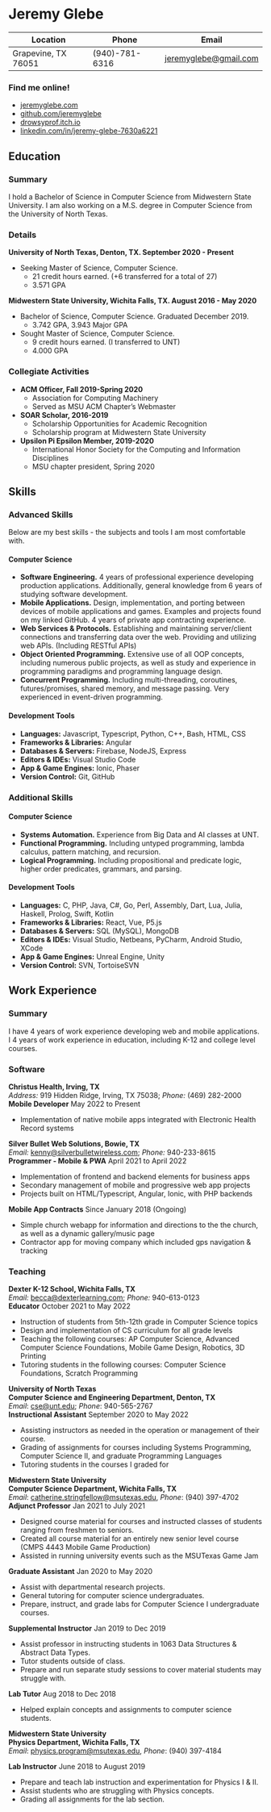 # Jeremy Glebe

| **Location**            | **Phone**      | **Email**             |
| ----------------------- | -------------- | --------------------- |
| Grapevine, TX 76051     | (940)-781-6316 | jeremyglebe@gmail.com |

### Find me online!
- [jeremyglebe.com](https://jeremyglebe.com/)
- [github.com/jeremyglebe](https://github.com/jeremyglebe)
- [drowsyprof.itch.io](https://drowsyprof.itch.io/)
- [linkedin.com/in/jeremy-glebe-7630a6221](https://www.linkedin.com/in/jeremy-glebe-7630a6221)

## Education
### Summary
I hold a Bachelor of Science in Computer Science from Midwestern State University. I am also working on a M.S. degree in Computer Science from the University of North Texas.

### Details
**University of North Texas, Denton, TX. September 2020 - Present**
- Seeking Master of Science, Computer Science.
  - 21 credit hours earned. (+6 transferred for a total of 27)
  - 3.571 GPA

**Midwestern State University, Wichita Falls, TX. August 2016 - May 2020**
- Bachelor of Science, Computer Science. Graduated December 2019.
  - 3.742 GPA, 3.943 Major GPA
- Sought Master of Science, Computer Science.
  - 9 credit hours earned. (I transferred to UNT)
  - 4.000 GPA


### Collegiate Activities
- **ACM Officer, Fall 2019-Spring 2020**
  - Association for Computing Machinery
  - Served as MSU ACM Chapter’s Webmaster
- **SOAR Scholar, 2016-2019**
  - Scholarship Opportunities for Academic Recognition
  - Scholarship program at Midwestern State University
- **Upsilon Pi Epsilon Member, 2019-2020**
  - International Honor Society for the Computing and Information Disciplines
  - MSU chapter president, Spring 2020

## Skills
### Advanced Skills
Below are my best skills - the subjects and tools I am most comfortable with.
#### Computer Science
- **Software Engineering.** 4 years of professional experience developing production applications. Additionally, general knowledge from 6 years of studying software development.
- **Mobile Applications.** Design, implementation, and porting between devices of mobile applications and games. Examples and projects found on my linked GitHub. 4 years of private app contracting experience.
- **Web Services & Protocols.** Establishing and maintaining server/client connections and transferring data over the web. Providing and utilizing web APIs. (Including RESTful APIs)
- **Object Oriented Programming.** Extensive use of all OOP concepts, including
numerous public projects, as well as study and experience in programming paradigms and programming language design.
- **Concurrent Programming.** Including multi-threading, coroutines, futures/promises, shared memory, and message passing. Very experienced in event-driven programming.

#### Development Tools
- **Languages:** Javascript, Typescript, Python, C++, Bash, HTML, CSS
- **Frameworks & Libraries:** Angular
- **Databases & Servers:** Firebase, NodeJS, Express
- **Editors & IDEs:** Visual Studio Code
- **App & Game Engines:** Ionic, Phaser
- **Version Control:** Git, GitHub

### Additional Skills
#### Computer Science
- **Systems Automation.** Experience from Big Data and AI classes at UNT.
- **Functional Programming.** Including untyped programming, lambda calculus, pattern matching, and recursion.
- **Logical Programming.** Including propositional and predicate logic, higher order predicates, grammars, and parsing.

#### Development Tools
- **Languages:** C, PHP, Java, C#, Go, Perl, Assembly, Dart, Lua, Julia, Haskell, Prolog, Swift, Kotlin
- **Frameworks & Libraries:** React, Vue, P5.js
- **Databases & Servers:** SQL (MySQL), MongoDB
- **Editors & IDEs:** Visual Studio, Netbeans, PyCharm, Android Studio, XCode 
- **App & Game Engines:** Unreal Engine, Unity
- **Version Control:** SVN, TortoiseSVN

## Work Experience
### Summary
I have 4 years of work experience developing web and mobile applications. I 4 years of work experience in education, including K-12 and college level courses.

### Software

**Christus Health, Irving, TX**<br>
*Address:* 919 Hidden Ridge, Irving, TX 75038; *Phone:* (469) 282-2000<br>
**Mobile Developer** May 2022 to Present
- Implementation of native mobile apps integrated with Electronic Health Record systems

**Silver Bullet Web Solutions, Bowie, TX**<br>
*Email:* kenny@silverbulletwireless.com; *Phone:* 940-233-8615<br>
**Programmer - Mobile & PWA** April 2021 to April 2022
- Implementation of frontend and backend elements for business apps
- Secondary management of mobile and progressive web app projects
- Projects built on HTML/Typescript, Angular, Ionic, with PHP backends

**Mobile App Contracts**
Since January 2018 (Ongoing)
- Simple church webapp for information and directions to the the church, as well as a dynamic gallery/music page
- Contractor app for moving company which included gps navigation & tracking

### Teaching

**Dexter K-12 School, Wichita Falls, TX**<br>
*Email:* becca@dexterlearning.com; *Phone:* 940-613-0123<br>
**Educator** October 2021 to May 2022
- Instruction of students from 5th-12th grade in Computer Science topics
- Design and implementation of CS curriculum for all grade levels
- Teaching the following courses: AP Computer Science, Advanced Computer Science Foundations, Mobile Game Design, Robotics, 3D Printing
- Tutoring students in the following courses: Computer Science Foundations, Scratch Programming

**University of North Texas**<br>
**Computer Science and Engineering Department, Denton, TX**<br>
*Email*: cse@unt.edu; *Phone*: 940-565-2767<br>
**Instructional Assistant** September 2020 to May 2022
- Assisting instructors as needed in the operation or management of their course.
- Grading of assignments for courses including Systems Programming, Computer
Science II, and graduate Programming Languages
- Tutoring students in the courses I graded for

**Midwestern State University**<br>
**Computer Science Department, Wichita Falls, TX**<br>
*Email*: catherine.stringfellow@msutexas.edu, *Phone*: (940) 397-4702<br>
**Adjunct Professor** Jan 2021 to July 2021
- Designed course material for courses and instructed classes of students ranging from
freshmen to seniors.
- Created all course material for an entirely new senior level course (CMPS 4443 Mobile
Game Production)
- Assisted in running university events such as the MSUTexas Game Jam

**Graduate Assistant** Jan 2020 to May 2020
- Assist with departmental research projects.
- General tutoring for computer science undergraduates.
- Prepare, instruct, and grade labs for Computer Science I undergraduate courses.

**Supplemental Instructor** Jan 2019 to Dec 2019
- Assist professor in instructing students in 1063 Data Structures & Abstract Data Types.
- Tutor students outside of class.
- Prepare and run separate study sessions to cover material students may struggle with.

**Lab Tutor** Aug 2018 to Dec 2018
- Helped explain concepts and assignments to computer science students.

**Midwestern State University**<br>
**Physics Department, Wichita Falls, TX**<br>
*Email*: physics.program@msutexas.edu, *Phone*: (940) 397-4184

**Lab Instructor** June 2018 to August 2019
- Prepare and teach lab instruction and experimentation for Physics I & II.
- Assist students who are struggling with Physics concepts.
- Grading all assignments for the lab section.

